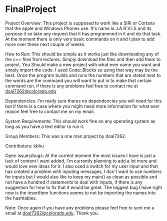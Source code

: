 # FinalProject

Project Overview:
  This project is supposed to work like a SIRI or Cortana that the apple and Windows Phones use. It's name is J.A.R.V.I.S and its purpose it so take any request that it has programmed in it and do that task. At the moment there is only very basic commands on it and I plan to add more over these next couple of weeks.
  
How to Run:
  This should be simple as it works just like downloading any of the c++ files from lectures. Simply download the files and then add them to project. You Should make a new project with what ever name you want and simply import the code. I used Code::Blocks so using that way may be the best. Once the program builds and runs the numbers that are stated next to the words are the command you will want to put in to make that certain command run. if there is any problems feel free to contact me at doal7262@colorado.edu
  
Dependencies:
  I'm really sure theres no dependencies you will need for this but if there is a case where you might need more information for what ever reason feel free to contact me on my email.
  
System Requirements: 
  This should work fine on any operating system as long as you have a text editor to run it.
  
Group Members:
  This was a one man project by doal7262.
  
Contributors:
  kbhu
  
Open issues/bugs:
  At the current moment the most issues I have is just a lack of content I want added, I'm currently planning to add a lot more and would love new ideas for it. I also used a switch for my user input and that has created a problem with inputing messages, I don't want to use numbers for inputs but I would also like to keep my main() as clean as possible and not have a hundred if statements to deal with inputs, if there is any suggestion for how to fix that it would be great. The biggest bug I have right now is the insertItem functions seems to not be importing the names into the hashtables. 
  
Note: Once again if you have any problems please feel free to sent me a email at doal7262@colorado.edu. Thank you.
